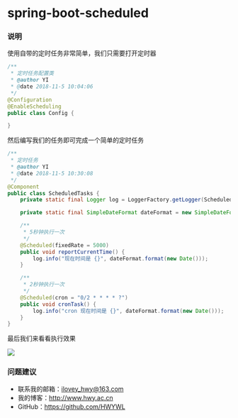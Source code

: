 # spring-boot-scheduled

### 说明
使用自带的定时任务非常简单，我们只需要打开定时器
```java
/**
 * 定时任务配置类
 * @author YI
 * @date 2018-11-5 10:04:06
 */
@Configuration
@EnableScheduling
public class Config {

}
```

然后编写我们的任务即可完成一个简单的定时任务
```java
/**
 * 定时任务
 * @author YI
 * @date 2018-11-5 10:30:08
 */
@Component
public class ScheduledTasks {
    private static final Logger log = LoggerFactory.getLogger(ScheduledTasks.class);

    private static final SimpleDateFormat dateFormat = new SimpleDateFormat("yyyy-MM-dd HH:mm:ss");

    /**
     * 5秒钟执行一次
     */
    @Scheduled(fixedRate = 5000)
    public void reportCurrentTime() {
        log.info("现在时间是 {}", dateFormat.format(new Date()));
    }

    /**
     * 2秒钟执行一次
     */
    @Scheduled(cron = "0/2 * * * * ?")
    public void cronTask() {
        log.info("cron 现在时间是 {}", dateFormat.format(new Date()));
    }
}
```

最后我们来看看执行效果

![](https://i.imgur.com/xbCIXBv.jpg)

### 问题建议

- 联系我的邮箱：ilovey_hwy@163.com
- 我的博客：http://www.hwy.ac.cn
- GitHub：https://github.com/HWYWL
